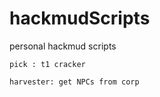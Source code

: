 # hackmudScripts
personal hackmud scripts 

```pick : t1 cracker```

```harvester: get NPCs from corp```

